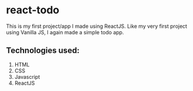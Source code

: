 # react-todo
 This is my first project/app I made using ReactJS. Like my very first project using Vanilla JS, I again made a simple todo app.
## Technologies used:
1. HTML
2. CSS
3. Javascript
4. ReactJS

